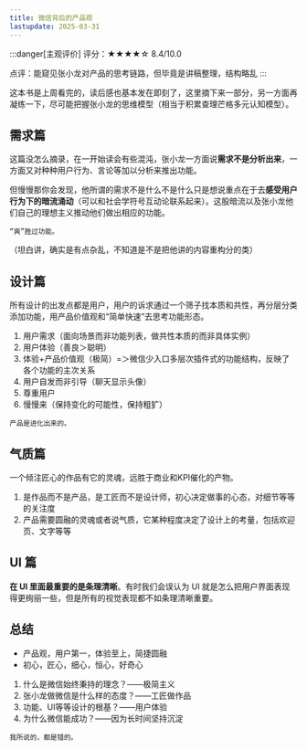 ```yaml
---
title: 微信背后的产品观
lastupdate: 2025-03-31
---
```


:::danger[主观评价]
评分：★★★★☆ 8.4/10.0

点评：能窥见张小龙对产品的思考链路，但毕竟是讲稿整理，结构略乱
:::

这本书是上周看完的，读后感也基本发在即刻了，这里摘下来一部分，另一方面再凝练一下，尽可能把握张小龙的思维模型（相当于积累查理芒格多元认知模型）。

## 需求篇

这篇没怎么摘录，在一开始读会有些混沌，张小龙一方面说**需求不是分析出来**，一方面又对种种用户行为、言论等加以分析来推出功能。

但慢慢那你会发现，他所谓的需求不是什么不是什么只是想说重点在于去**感受用户行为下的暗流涌动**（可以和社会学符号互动论联系起来）。这股暗流以及张小龙他们自己的理想主义推动他们做出相应的功能。

```
“爽”胜过功能。
```

（坦白讲，确实是有点杂乱，不知道是不是把他讲的内容重构分的类）

## 设计篇

所有设计的出发点都是用户，用户的诉求通过一个筛子找本质和共性，再分层分类添加功能，用产品价值观和“简单快速”去思考功能形态。

1. 用户需求（面向场景而非功能列表，做共性本质的而非具体实例）
2. 用户体验（善良＞聪明）
3. 体验+产品价值观（极简）=＞微信少入口多层次插件式的功能结构，反映了各个功能的主次关系
4. 用户自发而非引导（聊天显示头像）
5. 尊重用户
6. 慢慢来（保持变化的可能性，保持粗犷）

```
产品是进化出来的。
```

## 气质篇

一个倾注匠心的作品有它的灵魂，远胜于商业和KPI催化的产物。

1. 是作品而不是产品，是工匠而不是设计师，初心决定做事的心态，对细节等等的关注度
2. 产品需要圆融的灵魂或者说气质，它某种程度决定了设计上的考量，包括欢迎页、文字等等

## UI 篇

**在 UI 里面最重要的是条理清晰**。有时我们会误认为 UI 就是怎么把用户界面表现得更绚丽一些，但是所有的视觉表现都不如条理清晰重要。

## 总结

- 产品观，用户第一，体验至上，简捷圆融
- 初心，匠心，细心，恒心，好奇心

1. 什么是微信始终秉持的理念？——极简主义
2. 张小龙做微信是什么样的态度？——工匠做作品
3. 功能、UI等等设计的根基？——用户体验
4. 为什么微信能成功？——因为长时间坚持沉淀

```
我所说的，都是错的。
```